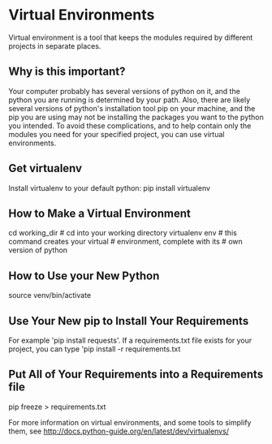 # Virtual Environments
Virtual environment is a tool that keeps the modules required by different projects in separate places.  

## Why is this important?
Your computer probably has several versions of python on it, and the python you are running is determined by your path.  Also, there are likely several versions of python's installation tool pip on your machine, and the pip you are using may not be installing the packages you want to the python you intended.  To avoid these complications, and to help contain only the modules you need for your specified project, you can use virtual environments.

## Get virtualenv
Install virtualenv to your default python:
  pip install virtualenv

## How to Make a Virtual Environment
  cd working_dir    # cd into your working directory
  virtualenv env    # this command creates your virtual 
		    # environment, complete with its 
		    # own version of python  

## How to Use your New Python
  source venv/bin/activate

## Use Your New pip to Install Your Requirements
For example 'pip install requests'.  If a requirements.txt file exists for your project, you can type 'pip install -r requirements.txt

## Put All of Your Requirements into a Requirements file
  pip freeze > requirements.txt


For more information on virtual environments, and some tools to simplify them, see http://docs.python-guide.org/en/latest/dev/virtualenvs/

